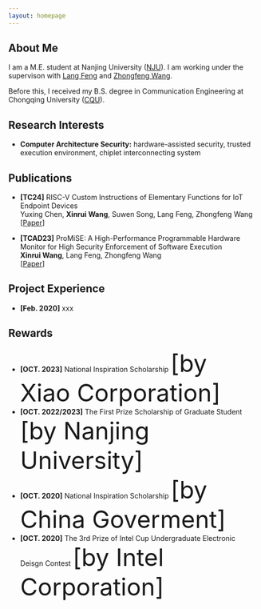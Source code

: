 ```yaml
---
layout: homepage
---
```


## About Me

I am a M.E. student at Nanjing University ([NJU](https://www.nju.edu.cn/en/)). I am working under the supervison with [Lang Feng](https://scholar.google.com/citations?hl=zh-CN&user=e9iLVAMAAAAJ) and [Zhongfeng Wang](https://scholar.google.com/citations?user=faC-qekAAAAJ&hl=zh-CN&oi=ao).

Before this, I received my B.S. degree in Communication Engineering at Chongqing University ([CQU](https://english.cqu.edu.cn/)).

## Research Interests

- **Computer Architecture Security:** hardware-assisted security, trusted execution environment, chiplet interconnecting system

## Publications
- **[TC24]** RISC-V Custom Instructions of Elementary Functions for IoT Endpoint Devices
  <br>
  Yuxing Chen, **Xinrui Wang**, Suwen Song, Lang Feng, Zhongfeng Wang
  <br>
  [[Paper](https://ieeexplore.ieee.org/document/10338829)]

- **[TCAD23]** ProMiSE: A High-Performance Programmable Hardware Monitor for High Security Enforcement of Software Execution
  <br>
  **Xinrui Wang**, Lang Feng, Zhongfeng Wang
  <br>
  [[Paper](https://ieeexplore.ieee.org/document/10110921)]

## Project Experience

- **[Feb. 2020]** xxx

## Rewards

- **[OCT. 2023]** National Inspiration Scholarship <font size=10>[by Xiao Corporation]</font>
- **[OCT. 2022/2023]** The First Prize Scholarship of Graduate Student <font size=10>[by Nanjing University]</font>
- **[OCT. 2020]** National Inspiration Scholarship <font size=10>[by China Goverment]</font>
- **[OCT. 2020]** The 3rd Prize of Intel Cup Undergraduate Electronic Deisgn Contest <font size=10>[by Intel Corporation]</font>